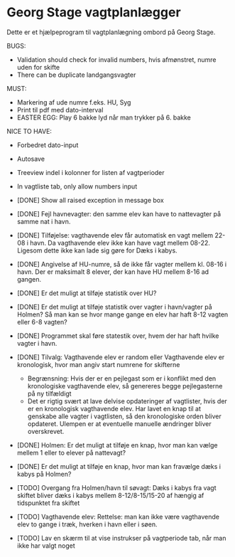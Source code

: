 # Georg Stage vagtplanlægger

Dette er et hjælpeprogram til vagtplanlægning ombord på Georg Stage.


BUGS:
- Validation should check for invalid numbers, hvis afmønstret, numre uden for skifte
- There can be duplicate landgangsvagter

MUST:
- Markering af ude numre f.eks. HU, Syg
- Print til pdf med dato-interval
- EASTER EGG: Play 6 bakke lyd når man trykker på 6. bakke

NICE TO HAVE:
- Forbedret dato-input
- Autosave
- Treeview indel i kolonner for listen af vagtperioder
- In vagtliste tab, only allow numbers input

- [DONE] Show all raised exception in message box

- [DONE] Fejl havnevagter: den samme elev kan have to nattevagter på samme nat i havn.
- [DONE] Tilføjelse: vagthavende elev får automatisk en vagt mellem 22-08 i havn. Da vagthavende elev ikke kan have vagt mellem 08-22. Ligesom dette ikke kan lade sig gøre for Dæks i kabys.
- [DONE] Angivelse af HU-numre, så de ikke får vagter mellem kl. 08-16 i havn. Der er maksimalt 8 elever, der kan have HU mellem 8-16 ad gangen.
- [DONE] Er det muligt at tilføje statistik over HU?
- [DONE] Er det muligt at tilføje statistik over vagter i havn/vagter på Holmen? Så man kan se hvor mange gange en elev har haft 8-12 vagten eller 6-8 vagten?
- [DONE] Programmet skal føre statestik over, hvem der har haft hvilke vagter i havn.
- [DONE] Tilvalg: Vagthavende elev er random eller Vagthavende elev er kronologisk, hvor man angiv start numrene for skifterne
    - Begrænsning: Hvis der er en pejlegast som er i konflikt med den kronologiske vagthavende elev, så genereres begge pejlegasterne på ny tilfældigt
    - Det er rigtig svært at lave delvise opdateringer af vagtlister, hvis der er en kronologisk vagthavende elev. Har lavet en knap til at genskabe alle vagter i vagtlisten, så den kronologiske orden bliver opdateret. Ulempen er at eventuelle manuelle ændringer bliver overskrevet.
- [DONE] Holmen: Er det muligt at tilføje en knap, hvor man kan vælge mellem 1 eller to elever på nattevagt?
- [DONE] Er det muligt at tilføje en knap, hvor man kan fravælge dæks i kabys på Holmen?
- [TODO] Overgang fra Holmen/havn til søvagt: Dæks i kabys fra vagt skiftet bliver dæks i kabys mellem 8-12/8-15/15-20 af hængig af tidspunktet fra skiftet
- [TODO] Vagthavende elev: Rettelse: man kan ikke være vagthavende elev to gange i træk, hverken i havn eller i søen.
- [TODO] Lav en skærm til at vise instrukser på vagtperiode tab, når man ikke har valgt noget


